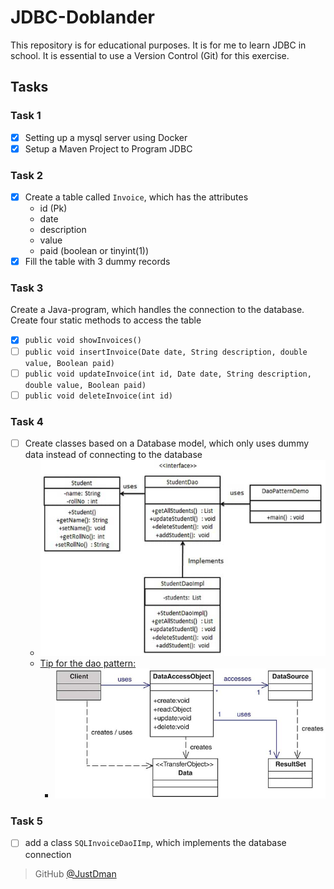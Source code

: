 # JDBC-Doblander



This repository is for educational purposes. It is for me to learn JDBC in school.
It is essential to use a Version Control (Git) for this exercise.

## Tasks
### Task 1
* [x] Setting up a mysql server using Docker
* [x] Setup a Maven Project to Program JDBC
### Task 2
* [x] Create a table called `Invoice`, which has the attributes
    - id (Pk)
    - date
    - description
    - value
    - paid (boolean or tinyint(1))
* [x] Fill the table with 3 dummy records
### Task 3
Create a Java-program, which handles the connection to the database. Create four static methods to access the table
* [x] `public void showInvoices()`
* [ ] `public void insertInvoice(Date date, String description, double value, Boolean paid)`
* [ ] `public void updateInvoice(int id, Date date, String description, double value, Boolean paid)`
* [ ] `public void deleteInvoice(int id)`
### Task 4
* [ ] Create classes based on a Database model, which only uses dummy data instead of connecting to the database
    - ![Picture of the ORM](/assets/orm.png)
    - [Tip for the dao pattern:](http://www.informit.com/articles/article.aspx?p=1398621&seqNum=3)
        - ![Tips for the pattern](/assets/dao_pattern.png)
### Task 5
* [ ] add a class `SQLInvoiceDaoIImp`, which implements the database connection

> GitHub [@JustDman](https://github.com/JustDman)